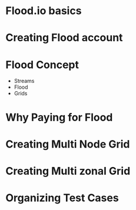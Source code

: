 # Flood.io basics

# Creating Flood account 

# Flood Concept
- Streams
- Flood 
- Grids



# Why Paying for Flood 

# Creating Multi Node Grid 

# Creating Multi zonal Grid

# Organizing Test Cases 
